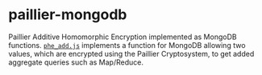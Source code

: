 # paillier-mongodb
Paillier Additive Homomorphic Encryption implemented as MongoDB functions. [`phe_add.js`](https://github.com/emad7105/paillier-mongodb/blob/master/phe_add.js) implements a function for MongoDB allowing two values, which are encrypted using the Paillier Cryptosystem, to get added aggregate queries such as Map/Reduce.
